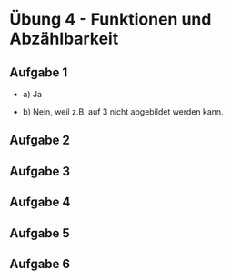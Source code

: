 # Übung 4 - Funktionen und Abzählbarkeit

## Aufgabe 1

- a) Ja

- b) Nein, weil z.B. auf 3 nicht abgebildet werden kann.

## Aufgabe 2

## Aufgabe 3

## Aufgabe 4

## Aufgabe 5

## Aufgabe 6
